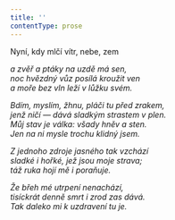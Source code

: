 ```yaml
---
title: ''
contentType: prose
---
```


<section>

Nyní, kdy mlčí vítr, nebe, zem

_a zvěř a ptáky na uzdě má sen,  
noc hvězdný vůz posílá kroužit ven  
a moře bez vln leží v lůžku svém._

</section>

<section>

_Bdím, myslím, žhnu, pláči tu před zrakem,  
jenž ničí — dává sladkým strastem v plen.  
Můj stav je válka: všady hněv a sten.  
Jen na ni mysle trochu klidný jsem._

</section>

<section>

_Z jednoho zdroje jasného tak vzchází  
sladké i hořké, jež jsou moje strava;  
táž ruka hojí mě i poraňuje._

</section>

<section>

_Že břeh mé utrpení nenachází,  
tisíckrát denně smrt i zrod zas dává.  
Tak daleko mi k uzdravení tu je._

</section>
